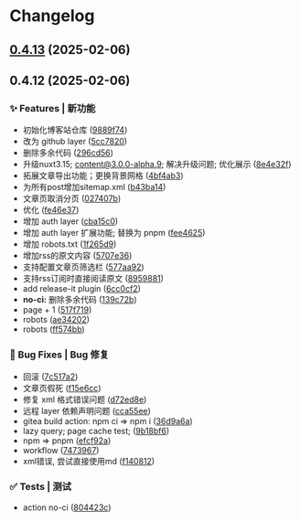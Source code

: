 # Changelog

## [0.4.13](https://43.156.136.151/zzaoclub/blogz/compare/v0.4.12...v0.4.13) (2025-02-06)

## 0.4.12 (2025-02-06)

### ✨ Features | 新功能

* 初始化博客站仓库 ([9889f74](https://43.156.136.151/zzaoclub/blogz/commit/9889f74b5f42dfa4792df4f0bf506b957a7e98d6))
* 改为 github layer ([5cc7820](https://43.156.136.151/zzaoclub/blogz/commit/5cc7820f5d36210a1826a9794be99edfcda24bf4))
* 删除多余代码 ([296cd56](https://43.156.136.151/zzaoclub/blogz/commit/296cd56b50539e9d8d9c4ae50dc0ae700407420d))
* 升级nuxt3.15; content@3.0.0-alpha.9; 解决升级问题; 优化展示 ([8e4e32f](https://43.156.136.151/zzaoclub/blogz/commit/8e4e32fb3466aad9fffd34d143357a18fc7db002))
* 拓展文章导出功能；更换背景网格 ([4bf4ab3](https://43.156.136.151/zzaoclub/blogz/commit/4bf4ab31912d556e16b5a696d8df54cd3146fd0d))
* 为所有post增加sitemap.xml ([b43ba14](https://43.156.136.151/zzaoclub/blogz/commit/b43ba149d8d9e1fd12338ed59eeb6bd3122752db))
* 文章页取消分页 ([027407b](https://43.156.136.151/zzaoclub/blogz/commit/027407b01e2a0f873684272083a34c980215aa31))
* 优化 ([fe46e37](https://43.156.136.151/zzaoclub/blogz/commit/fe46e37639c184d430edfa69aa2a1cdab624443d))
* 增加 auth layer ([cba15c0](https://43.156.136.151/zzaoclub/blogz/commit/cba15c0c61effb2697f14543eb603ef28f74a8cf))
* 增加 auth layer 扩展功能; 替换为 pnpm ([fee4625](https://43.156.136.151/zzaoclub/blogz/commit/fee4625882c4cee9fb1491cfd63df24258b2e330))
* 增加 robots.txt ([1f265d9](https://43.156.136.151/zzaoclub/blogz/commit/1f265d9f7af9ab94d7085bcd0747d9b5a7089218))
* 增加rss的原文内容 ([5707e36](https://43.156.136.151/zzaoclub/blogz/commit/5707e36384ebc7df584898859d6925f585836eb5))
* 支持配置文章页筛选栏 ([577aa92](https://43.156.136.151/zzaoclub/blogz/commit/577aa921c3e62935018924ccc5afa481fe8f5b39))
* 支持rss订阅时直接阅读原文 ([8959881](https://43.156.136.151/zzaoclub/blogz/commit/8959881c6561843d14f926fbf37ba9987cc5f5af))
* add release-it plugin ([6cc0cf2](https://43.156.136.151/zzaoclub/blogz/commit/6cc0cf20cab67ec52c13af62a22b0d0a491de59c))
* **no-ci:** 删除多余代码 ([139c72b](https://43.156.136.151/zzaoclub/blogz/commit/139c72b4aca5f18dcdcbc1c2cd7031b81b81915a))
* page + 1 ([517f719](https://43.156.136.151/zzaoclub/blogz/commit/517f71938e8b2ae00495f5a1cbdfa1730bfabd9b))
* robots ([ae34202](https://43.156.136.151/zzaoclub/blogz/commit/ae3420220c0e53c2f06453440313bc93e6480bf5))
* robots ([ff574bb](https://43.156.136.151/zzaoclub/blogz/commit/ff574bbf8377fc3590c6e42f78f7772149e8faa8))

### 🐛 Bug Fixes | Bug 修复

* 回滚 ([7c517a2](https://43.156.136.151/zzaoclub/blogz/commit/7c517a2941c1c20be540857057a853d1e15bae33))
* 文章页假死 ([f15e6cc](https://43.156.136.151/zzaoclub/blogz/commit/f15e6cc01212b9079e8c223258dff5598aafa461))
* 修复 xml 格式错误问题 ([d72ed8e](https://43.156.136.151/zzaoclub/blogz/commit/d72ed8ee376f7aee2f53fdc5e3922253d581498f))
* 远程 layer 依赖声明问题 ([cca55ee](https://43.156.136.151/zzaoclub/blogz/commit/cca55eea9f4249b698f1d5a0f2a8c9b2b6535595))
* gitea build action: npm ci => npm i ([36d9a6a](https://43.156.136.151/zzaoclub/blogz/commit/36d9a6aa4dbfb306d7c8768bbf084d40778df7c6))
* lazy query; page cache test; ([9b18bf6](https://43.156.136.151/zzaoclub/blogz/commit/9b18bf6b60c51a00d7198d04d920352b03f252a2))
* npm => pnpm ([efcf92a](https://43.156.136.151/zzaoclub/blogz/commit/efcf92a77b713b3612dff1a4e53d4e52f1de1c82))
* workflow ([7473967](https://43.156.136.151/zzaoclub/blogz/commit/7473967756b7aa6093f70897503ad249b15e6f53))
* xml错误, 尝试直接使用md ([f140812](https://43.156.136.151/zzaoclub/blogz/commit/f14081283329c984e63cb7201dc5712c049d2e67))

### ✅ Tests | 测试

* action no-ci ([804423c](https://43.156.136.151/zzaoclub/blogz/commit/804423cc2ff67ef4b65b576c22a122be96e975bf))

